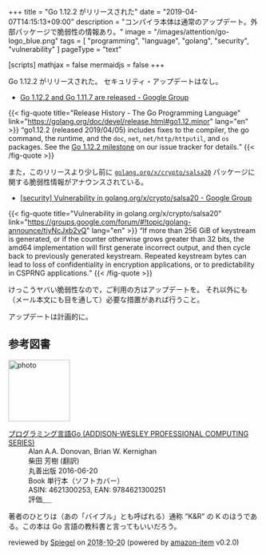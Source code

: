 +++
title = "Go 1.12.2 がリリースされた"
date = "2019-04-07T14:15:13+09:00"
description = "コンパイラ本体は通常のアップデート。外部パッケージで脆弱性の情報あり。"
image = "/images/attention/go-logo_blue.png"
tags  = [ "programming", "language", "golang", "security", "vulnerability" ]
pageType = "text"

[scripts]
  mathjax = false
  mermaidjs = false
+++

Go 1.12.2 がリリースされた。
セキュリティ・アップデートはなし。

- [Go 1.12.2 and Go 1.11.7 are released - Google Group](https://groups.google.com/forum/#!topic/golang-announce/z9eTD34GEIs)

{{< fig-quote title="Release History - The Go Programming Language" link="https://golang.org/doc/devel/release.html#go1.12.minor" lang="en" >}}
<q>go1.12.2 (released 2019/04/05) includes fixes to the compiler, the go command, the runtime, and the <code>doc</code>, <code>net</code>, <code>net/http/httputil</code>, and <code>os</code> packages. See the <a href="https://github.com/golang/go/issues?q=milestone%3AGo1.12.2">Go 1.12.2 milestone</a> on our issue tracker for details.</q>
{{< /fig-quote >}}

また，このリリースより少し前に [`golang.org/x/crypto/salsa20`](https://golang.org/x/crypto/salsa20) パッケージに関する脆弱性情報がアナウンスされている。

- [[security] Vulnerability in golang.org/x/crypto/salsa20 - Google Group](https://groups.google.com/forum/#!topic/golang-announce/tjyNcJxb2vQ)

{{< fig-quote title="Vulnerability in golang.org/x/crypto/salsa20" link="https://groups.google.com/forum/#!topic/golang-announce/tjyNcJxb2vQ" lang="en" >}}
<q>If more than 256 GiB of keystream is generated, or if the counter otherwise grows greater than 32 bits, the amd64 implementation will first generate incorrect output, and then cycle back to previously generated keystream. Repeated keystream bytes can lead to loss of confidentiality in encryption applications, or to predictability in CSPRNG applications.</q>
{{< /fig-quote >}}

けっこうヤバい脆弱性なので，ご利用の方はアップデートを。
それ以外にも（メール本文にも目を通して）必要な措置があれば行うこと。

アップデートは計画的に。

## 参考図書

<div class="hreview">
  <div class="photo"><a class="item url" href="https://www.amazon.co.jp/%E3%83%97%E3%83%AD%E3%82%B0%E3%83%A9%E3%83%9F%E3%83%B3%E3%82%B0%E8%A8%80%E8%AA%9EGo-ADDISON-WESLEY-PROFESSIONAL-COMPUTING-Donovan/dp/4621300253?SubscriptionId=AKIAJYVUJ3DMTLAECTHA&tag=baldandersinf-22&linkCode=xm2&camp=2025&creative=165953&creativeASIN=4621300253"><img src="https://images-fe.ssl-images-amazon.com/images/I/41meaSLNFfL._SL160_.jpg" width="123" alt="photo"></a></div>
  <dl class="fn">
    <dt><a href="https://www.amazon.co.jp/%E3%83%97%E3%83%AD%E3%82%B0%E3%83%A9%E3%83%9F%E3%83%B3%E3%82%B0%E8%A8%80%E8%AA%9EGo-ADDISON-WESLEY-PROFESSIONAL-COMPUTING-Donovan/dp/4621300253?SubscriptionId=AKIAJYVUJ3DMTLAECTHA&tag=baldandersinf-22&linkCode=xm2&camp=2025&creative=165953&creativeASIN=4621300253">プログラミング言語Go (ADDISON-WESLEY PROFESSIONAL COMPUTING SERIES)</a></dt>
	<dd>Alan A.A. Donovan, Brian W. Kernighan</dd>
	<dd>柴田 芳樹 (翻訳)</dd>
    <dd>丸善出版 2016-06-20</dd>
    <dd>Book 単行本（ソフトカバー）</dd>
    <dd>ASIN: 4621300253, EAN: 9784621300251</dd>
    <dd>評価<abbr class="rating fa-sm" title="5">&nbsp;<i class="fas fa-star"></i>&nbsp;<i class="fas fa-star"></i>&nbsp;<i class="fas fa-star"></i>&nbsp;<i class="fas fa-star"></i>&nbsp;<i class="fas fa-star"></i></abbr></dd>
  </dl>
  <p class="description">著者のひとりは（あの「バイブル」とも呼ばれる）通称 “K&amp;R” の K のほうである。この本は Go 言語の教科書と言ってもいいだろう。</p>
  <p class="powered-by" >reviewed by <a href='#maker' class='reviewer'>Spiegel</a> on <abbr class="dtreviewed" title="2018-10-20">2018-10-20</abbr> (powered by <a href="https://github.com/spiegel-im-spiegel/amazon-item" >amazon-item</a> v0.2.0)</p>
</div>
